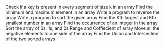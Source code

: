 
Check if a key is present in every segment of size k in an array
Find the minimum and maximum element in an array
Write a program to reverse the array
Write a program to sort the given array
Find the Kth largest and Kth smallest number in an array
Find the occurrence of an integer in the array
Sort the array of 0s, 1s, and 2s
Range and Coffiecient of array
Move all the negative elements to one side of the array
Find the Union and Intersection of the two sorted arrays